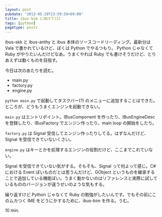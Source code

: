 ```yaml
---
layout: post
pubdate: "2013-05-29T23:59:59+09:00"
title: ibus-bim に向けて(2)
tags: [python]
pagetype: posts
---
```

ibus-skk と ibus-anthy と ibus 本体のソースコードリーディング。最新分は Vala で書かれているけど、ぼくは Python でやるつもり。 Python じゃなくて Ruby がやりたいんだけどなあ。うまくやれば Ruby でも書けそうだけど、とりあえずは動くものを目指す。

今日は次のあたりを読む。

- main.py
- factory.py
- engine.py

`python main.py` で起動してタスクバー(?) のメニューに追加することはできた。ところが、どうもうまくエンジンを起動できない。

`main.py` はエントリポイント。IBusComponent を作ったり、IBusEngineDesc を登録したり、IBusFactory でエンジン作ったり、main loop の開始をしたり。

`factory.py` は Signal 受信してエンジン作ったりしてる。はずなんだけど、Signal を受信できていないくさい。

`engine.py` はキーとかを処理するエンジンの役割だけど、ここまでこれていない。

Signal を受信できていない気がする。そもそも、Signal って何よって感じ。C# における Event ぽいものだとは思うんだけど、GObject というものを継承することで追加している機能ぽい。うまく動かないのはリファレンスと実際に試しているもののバージョンが違うせいのような気もする。

繰り返すけど Python じゃなくて Ruby の勉強がしたいんです。でもその前にこのムカつく IME をどうにかするために、ibus-bim を作る。うむ。

10 min.

